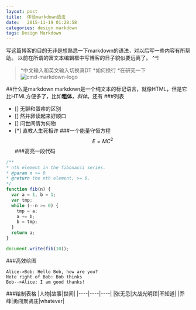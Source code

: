 ```yaml
---
layout: post
title:  体验markdown语法
date:   2015-11-19 01:28:58
categories: design markdown
tags: Design Markdown
---
```


写这篇博客的目的无非是想熟悉一下markdown的语法，对以后写一些内容有所帮助。
以前在所谓的富文本编辑框中写博客的日子貌似要远离了。
^^!
> *中文输入和英文输入切换真DT
> *如何换行
> *在研究一下
![cmd-markdown-logo](https://www.zybuluo.com/static/img/logo.png)

##什么是markdown
markdown是一个纯文本的标记语言，就像HTML，但是它比HTML方便多了，比如**粗体**，*斜体*。还有
###列表
- [] 无聊和蛋疼的区别
- [] 然并卵读起来好顺口
- [] 问世间情为何物
- [*] 直教人生死相许
###一个能量守恒方程
$$E=MC^2$$
###高亮一段代码

``` javascript
/**
* nth element in the fibonacci series.
* @param n >= 0
* @return the nth element, >= 0.
*/
function fib(n) {
  var a = 1, b = 1;
  var tmp;
  while (--n >= 0) {
    tmp = a;
    a += b;
    b = tmp;
  }
  return a;
}

document.write(fib(10));
```
###高效绘图
```seq
Alice->Bob: Hello Bob, how are you?
Note right of Bob: Bob thinks
Bob-->Alice: I am good thanks!
```
###绘制表格
|人物|故事|世间|
|----|----|----|
|张无忌|大战光明顶|不知道|
|乔峰|勇闯聚贤庄|whatever|

